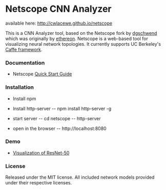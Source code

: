# Netscope CNN Analyzer

available here: http://cwlacewe.github.io/netscope 

This is a CNN Analyzer tool, based on the Netscope fork by [dgschwend](https://github.com/dgschwend) which was originally by [ethereon](https://github.com/ethereon).
Netscope is a web-based tool for visualizing neural network topologies. It currently supports UC Berkeley's [Caffe framework](https://github.com/bvlc/caffe).

### Documentation
- Netscope [Quick Start Guide](http://cwlacewe.github.io/netscope/quickstart.html)

### Installation
- Install npm
- Install http-server
-- npm install http-server -g

- start server 
-- cd netscope
-- http-server

- open in the browser
-- http://localhost:8080

### Demo
- [Visualization of ResNet-50](http://cwlacewe.github.io/netscope/#/preset/resnet-50)

### License

Released under the MIT license.
All included network models provided under their respective licenses.
